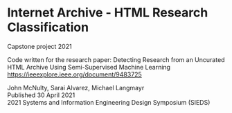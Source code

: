 # Internet Archive - HTML Research Classification
Capstone project 2021    

Code written for the research paper: 
Detecting Research from an Uncurated HTML Archive Using Semi-Supervised Machine Learning  
https://ieeexplore.ieee.org/document/9483725

John McNulty, Sarai Alvarez, Michael Langmayr  
Published 30 April 2021  
2021 Systems and Information Engineering Design Symposium (SIEDS)
